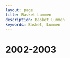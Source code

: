```yaml
---
layout: page
title: Basket Lummen
description: Basket Lummen
keywords: Basket, Lummen
---
```


# 2002-2003

